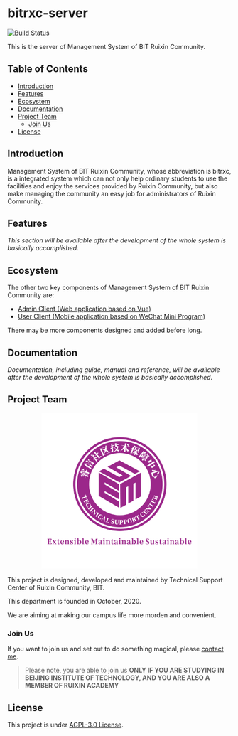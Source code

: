 # bitrxc-server

[![Build Status](https://jenkins.hyperzsb.tech/buildStatus/icon?job=bitrxc-dev%2Fbitrxc-server-dev)](https://jenkins.hyperzsb.tech/job/bitrxc-dev/job/bitrxc-server-dev/)

This is the server of Management System of BIT Ruixin Community.

## Table of Contents

- [Introduction](https://github.com/Hyperzsb/bitrxc-server#introduction)
- [Features](https://github.com/Hyperzsb/bitrxc-server#features)
- [Ecosystem](https://github.com/Hyperzsb/bitrxc-server#ecosystem)
- [Documentation](https://github.com/Hyperzsb/bitrxc-server#documentation)
- [Project Team](https://github.com/Hyperzsb/bitrxc-server#project-team)
  - [Join Us](https://github.com/Hyperzsb/bitrxc-server#join-us)
- [License](https://github.com/Hyperzsb/bitrxc-server#license)

## Introduction

Management System of BIT Ruixin Community, whose abbreviation is bitrxc, is a integrated system which can not only help ordinary students to use the facilities and enjoy the services provided by Ruixin Community, but also make managing the community an easy job for administrators of Ruixin Community.

## Features

*This section will be available after the development of the whole system is basically accomplished.*

## Ecosystem

The other two key components of Management System of BIT Ruixin Community are:

- [Admin Client (Web application based on Vue)](https://github.com/Hyperzsb/bitrxc-admin-client)
- [User Client (Mobile application based on WeChat Mini Program)](https://github.com/Hyperzsb/bitrxc-user-client)

There may be more components designed and added before long.

## Documentation

*Documentation, including guide, manual and reference, will be available after the development of the whole system is basically accomplished.*

## Project Team

<p align="center">
  <a href="https://tsc.bitrxc.com/">
  	<img src="https://github.com/Hyperzsb/Hyperzsb/raw/master/images/github/bitrxc/tsc-logo-transparent.png" alt="LOGO of Technical Support Center of Ruixin Community" width="350" />
  </a>
</p>

This project is designed, developed and maintained by Technical Support Center of Ruixin Community, BIT.

This department is founded in October, 2020.

We are aiming at making our campus life more morden and convenient.

### Join Us

If you want to join us and set out to do something magical, please [contact me](mailto:hyperzsb@outlook.com).

> Please note, you are able to join us **ONLY IF YOU ARE STUDYING IN BEIJING INSTITUTE OF TECHNOLOGY, AND YOU ARE ALSO A MEMBER OF RUIXIN ACADEMY**

## License

This project is under [AGPL-3.0 License](https://github.com/Hyperzsb/bitrxc-server/blob/master/LICENSE).
